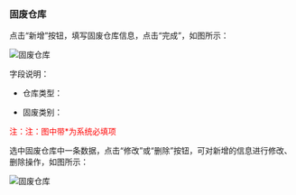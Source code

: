 ### 固废仓库

点击“新增”按钮，填写固废仓库信息，点击“完成”，如图所示：

![固废仓库](..\images\固废仓库1.png)

字段说明：

- 仓库类型：

- 固废类别：

<font color="#f00">注：注：图中带*为系统必填项</font>

选中固废仓库中一条数据，点击“修改”或“删除”按钮，可对新增的信息进行修改、删除操作，如图所示：

![固废仓库](..\images\固废仓库2.png)

